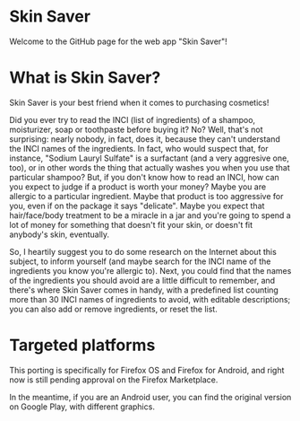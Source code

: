 Skin Saver
==========
Welcome to the GitHub page for the web app "Skin Saver"! 

What is Skin Saver?
===================
Skin Saver is your best friend when it comes to purchasing cosmetics!

Did you ever try to read the INCI (list of ingredients) of a shampoo, moisturizer, soap or toothpaste before buying it?
No? Well, that's not surprising: nearly nobody, in fact, does it, because they can't understand the INCI names of the ingredients.
In fact, who would suspect that, for instance, "Sodium Lauryl Sulfate" is a surfactant (and a very aggresive one, too), or in other words the thing that actually washes you when you use that particular shampoo?
But, if you don't know how to read an INCI, how can you expect to judge if a product is worth your money?
Maybe you are allergic to a particular ingredient. Maybe that product is too aggressive for you, even if on the package it says "delicate".
Maybe you expect that hair/face/body treatment to be a miracle in a jar and you're going to spend a lot of money for something that doesn't fit your skin, or
doesn't fit anybody's skin, eventually.

So, I heartily suggest you to do some research on the Internet about this subject, to inform yourself (and maybe search for the INCI name of the ingredients you know you're allergic to).
Next, you could find that the names of the ingredients you should avoid are a little difficult to remember, and there's where Skin Saver comes in handy, with a predefined list counting more than
30 INCI names of ingredients to avoid, with editable descriptions; you can also add or remove ingredients, or reset the list.

Targeted platforms
==================
This porting is specifically for Firefox OS and Firefox for Android, and right now is still pending approval on the Firefox Marketplace.

In the meantime, if you are an Android user, you can find the original version on Google Play, with different graphics.
